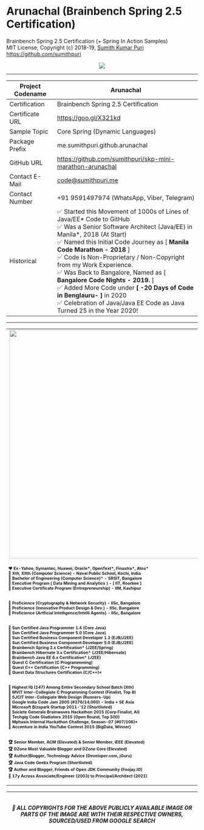 # Arunachal (Brainbench Spring 2.5 Certification)
Brainbench Spring 2.5 Certification (+ Spring In Action Samples)
<br>
MIT License, Copyright (c) 2018-19, <a href="https://www.cakeresume.com/sumith-kumar-puri">Sumith Kumar Puri</a><br>
https://github.com/sumithpuri 
<br>

<p align='center'>
<img src='https://drive.google.com/uc?export=view&id=1-CeXgJ_CYtplQrBOa73O-lwGLizqy5_R'>
</p>

<hr>
<div align="center">
	
|Project Codename|Arunachal|
|--|--|
|Certification|Brainbench Spring 2.5 Certification|
|Certificate URL|https://goo.gl/X321kd|
|Sample Topic|Core Spring (Dynamic Languages)|
|Package Prefix|me.sumithpuri.github.arunachal|
|GitHub URL|https://github.com/sumithpuri/skp-mini-marathon-arunachal|
|Contact E-Mail  |code@sumithpuri.me|
|Contact Number|+91 9591497974 (WhatsApp, Viber, Telegram)|
|Historical|✅ Started this Movement of 1000s of Lines of Java/EE* Code to GitHub<br />✅ Was a Senior Software Architect (Java/EE) in Manila*, 2018 (At Start)&nbsp; <br />✅ Named this Initial Code Journey as [ <b>Manila Code Marathon - 2018</b> ]<br />✅ Code Is Non-Proprietary / Non-Copyright from my Work Experience. <br />✅ Was Back to Bangalore, Named as [ <b>Bangalore Code Nights - 2019.</b> ]<br />✅ Added More Code under <b>[ -20 Days of Code in Benglauru- ]</b> in 2020  <br />✅ Celebration of Java/Java EE Code as Java Turned 25 in the Year 2020! |
	

</div>

<hr>

<div align='center'>
<table>
  <tr>
    <td align='center'> <img src="https://drive.google.com/uc?export=view&id=173lnbZRV2cCDLv63j6zrBJJMdKeGSDKe" width = 600x ></td></tr>
	  <tr>
    <td style='font-size:8pt'> <h4> ❤️ Ex-Yahoo, Symantec, Huawei, Oracle*, OpenText*, Finastra*, Atos*<br/> 🧡 Xth, XIIth (Computer Science) - Naval Public School, Kochi, India <br/> 💛 Bachelor of Engineering (Computer Science)* - SRSIT, Bangalore <br/>💜 Executive Program ( Data Mining and Analytics ) - <b>[ IIT, Roorkee ]</b> <br/> 💚 Executive Certificate Program (Entrepreneurship) - <b>IIM, Kashipur</b> <br/><br/><br/>  💙 Proficience (Cryptography & Network Security) - <b>IISc, Bangalore</b> <br/> 🤎 Proficience (Innovative Product Design & Dev.) - <b>IISc, Bangalore</b> <br/> 🖤 Proficience (Artficial Intelligence/Intelli Agents) - <b>IISc, Bangalore</b> <br/> <br/><br/> 💎 Sun Certified Java Programmer 1.4 (Core Java) <br/> 💎 Sun Certified Java Programmer 5.0 (Core Java)<br/> 💎 Sun Certified Business Component Developer 1.3 (EJB/J2EE)<br/>  💎 Sun Certified Business Component Developer 5.0 (EJB/J2EE)  <br/>  💎 Brainbench Spring 2.x Certification* (J2EE/Spring)  <br/> 💎 Brainbench Hibernate 3.x Certification* (J2EE/Hibernate) <br/> 💎 Brainbench Java EE 6.x Certification* (J2EE) <br/> 💎 Quest C Certification (C Programmming) <br/> 💎 Quest C++ Certification (C++ Programming) <br/> 💎 Quest Data Structures Certification (C/C++)* <br/><br/><br/> 
🏁 Highest IQ (147) Among Entire Secondary School Batch (Xth) <br/> 🏁 MVIT Inter-Collegiate C Programming Contest (Finalist, Top 8) <br/> 🏁 SJCIT Inter-Collegiate Web Design (Runners-Up) <br/> 🏁 Google India Code Jam 2005 (#376/14,000) - India + SE Asia <br/> 🏁 Microsoft Bizspark Startup 2011-'12 (Shortlisted) <br/> 🏁 Societe Generale Brainwaves Hackathon 2015 (Corp Finalist, AI) <br/> 🏁 Techgig Code Gladiators 2015 (Open Round, Top 500) <br/> 🏁 Mphasis Internal Hackathon Challenge, Season-07 (#07/106)* <br/> 🏁 Accenture in India YouTube Contest 2015 (BigData, Winner) <br/><br/><br/> 🏆 Senior Member, ACM (Elevated) & Senior Member, IEEE (Elevated) <br/>🏆 DZone Most Valuable Blogger and DZone Core (Elevated) <br/>  🏆 Author/Blogger, Technology Advice (Developer.com, jGuru) <br/> 🏆 Java Code Geeks Program (Shortlisted) <br/> 🏆 Author and Blogger, Friends of Open JDK Community (Foojay.IO) <br/> 🎯 17y Across Associate/Engineer (2003) to Principal/Architect (2021)</h4></td></tr>
</table>

<hr>

<h6 align="center">
</h6>
<h5 align='center' color='blue'>🔴 ALL COPYRIGHTS FOR THE ABOVE PUBLICLY AVAILABLE IMAGE OR PARTS OF THE IMAGE ARE WITH THEIR RESPECTIVE OWNERS, SOURCED/USED FROM GOOGLE SEARCH</h5>
 		 




	  

  



